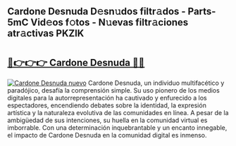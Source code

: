 ## Cardone Desnuda D𝚎sn𝚞dos filtr𝚊dos - Parts-5mC Vid𝚎os f𝚘tos - N𝚞evas filtr𝚊ciones atr𝚊ctivas PKZIK

# <h2><a href="http://mb80r8.tromn.icu/?c=Cardone+Desnuda">🔗👉👉👉 Cardone Desnuda 🔗🔗</a></h2>

[![Cardone Desnuda nuevo](https://i.imgur.com/pEAQMta.gif)](http://mb80r8.tromn.icu/?c=Cardone+Desnuda)
Cardone Desnuda, un individuo multifacético y paradójico, desafía la comprensión simple. Su uso pionero de los medios digitales para la autorrepresentación ha cautivado y enfurecido a los espectadores, encendiendo debates sobre la identidad, la expresión artística y la naturaleza evolutiva de las comunidades en línea. A pesar de la ambigüedad de sus intenciones, su huella en la comunidad virtual es imborrable. Con una determinación inquebrantable y un encanto innegable, el impacto de Cardone Desnuda en la comunidad digital es inmenso.

